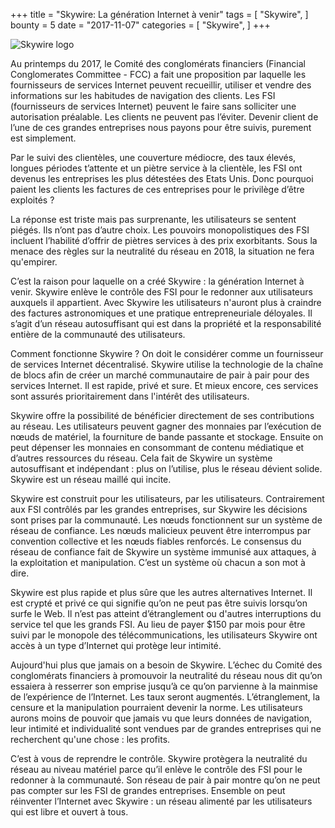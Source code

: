+++
title = "Skywire: La génération Internet à venir"
tags = [
    "Skywire",
]
bounty = 5
date = "2017-11-07"
categories = [
    "Skywire",
]
+++

![Skywire logo](/img/skywire-the-next-internet.png)


Au printemps du 2017, le Comité des conglomérats financiers (Financial Conglomerates Committee - FCC) a fait une proposition par laquelle les fournisseurs de services Internet peuvent recueillir, utiliser et vendre des informations sur les habitudes de navigation des clients. Les FSI (fournisseurs de services Internet) peuvent le faire sans solliciter une autorisation préalable. Les clients ne peuvent pas l’éviter. Devenir client de l’une de ces grandes entreprises nous payons pour être suivis, purement est simplement.

Par le suivi des clientèles, une couverture médiocre, des taux élevés, longues périodes t’attente et un piètre service à la clientèle, les FSI ont devenus les entreprises les plus détestées des Etats Unis. Donc pourquoi paient les clients les factures de ces entreprises pour le privilège d’être exploités ?

La réponse est triste mais pas surprenante, les utilisateurs se sentent piégés. Ils n’ont pas d’autre choix. Les pouvoirs monopolistiques des FSI incluent l’habilité d’offrir de piètres services à des prix exorbitants. Sous la menace des règles sur la neutralité du réseau en 2018, la situation ne fera qu'empirer.

C’est la raison pour laquelle on a créé Skywire : la génération Internet à venir. Skywire enlève le contrôle des FSI pour le redonner aux utilisateurs auxquels il appartient. Avec Skywire les utilisateurs n'auront plus à craindre des factures astronomiques et une pratique entrepreneuriale déloyales. Il s’agit d’un réseau autosuffisant qui est dans la propriété et la responsabilité entière de la communauté des utilisateurs.

Comment fonctionne Skywire ? On doit le considérer comme un fournisseur de services Internet décentralisé. Skywire utilise la technologie de la chaîne de blocs afin de créer un marché communautaire de pair à pair pour des services Internet. Il est rapide, privé et sure. Et mieux encore, ces services sont assurés prioritairement dans l'intérêt des utilisateurs.

Skywire offre la possibilité de bénéficier directement de ses contributions au réseau. Les utilisateurs peuvent gagner des monnaies par l’exécution de nœuds de matériel, la fourniture de bande passante et stockage. Ensuite on peut dépenser les monnaies en consommant de contenu médiatique et d’autres ressources du réseau. Cela fait de Skywire un système autosuffisant et indépendant : plus on l’utilise, plus le réseau dévient solide. Skywire est un réseau maillé qui incite.

Skywire est construit pour les utilisateurs, par les utilisateurs. Contrairement aux FSI contrôlés par les grandes entreprises, sur Skywire les décisions sont prises par la communauté. Les nœuds fonctionnent sur un système de réseau de confiance. Les nœuds malicieux peuvent être interrompus par convention collective et les nœuds fiables renforcés. Le consensus du réseau de confiance fait de Skywire un système immunisé aux attaques, à la exploitation et manipulation. C’est un système où chacun a son mot à dire.

Skywire est plus rapide et plus sûre que les autres alternatives Internet. Il est crypté et privé ce qui signifie qu’on ne peut pas être suivis lorsqu’on surfe le Web. Il n’est pas atteint d’étranglement ou d'autres interruptions du service tel que les grands FSI. Au lieu de payer $150 par mois pour être suivi par le monopole des télécommunications, les utilisateurs Skywire ont accès à un type d’Internet qui protège leur intimité.

Aujourd'hui plus que jamais on a besoin de Skywire. L’échec du Comité des conglomérats financiers à promouvoir la neutralité du réseau nous dit qu’on essaiera à resserrer son emprise jusqu’à ce qu’on parvienne à la mainmise de l’expérience de l’Internet. Les taux seront augmentés. L’étranglement, la censure et la manipulation pourraient devenir la norme. Les utilisateurs aurons moins de pouvoir que jamais vu que leurs données de navigation, leur intimité et individualité sont vendues par de grandes entreprises qui ne recherchent qu'une chose : les profits.

C’est à vous de reprendre le contrôle. Skywire protègera la neutralité du réseau au niveau matériel parce qu’il enlève le contrôle des FSI pour le redonner à la communauté. Son réseau de pair à pair montre qu’on ne peut pas compter sur les FSI de grandes entreprises. Ensemble on peut réinventer l’Internet avec Skywire : un réseau alimenté par les utilisateurs qui est libre et ouvert à tous.

